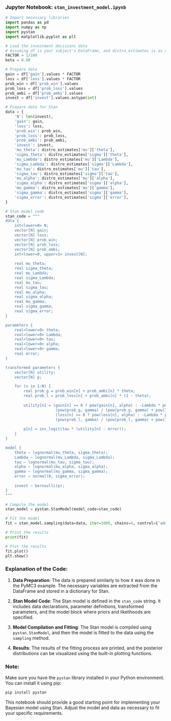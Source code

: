 ### Jupyter Notebook: `stan_investment_model.ipynb`

```python
# Import necessary libraries
import pandas as pd
import numpy as np
import pystan
import matplotlib.pyplot as plt

# Load the investment decisions data
# Assuming df is your subject's DataFrame, and distro_estimates is as defined
FACTOR = 1/100
beta = 0.88

# Prepare data
gain = df['gain'].values * FACTOR
loss = df['loss'].values * FACTOR
prob_win = df['prob_win'].values
prob_loss = df['prob_loss'].values
prob_ambi = df['prob_ambi'].values
invest = df['invest'].values.astype(int)

# Prepare data for Stan
data = {
    'N': len(invest),
    'gain': gain,
    'loss': loss,
    'prob_win': prob_win,
    'prob_loss': prob_loss,
    'prob_ambi': prob_ambi,
    'invest': invest,
    'mu_theta': distro_estimates['mu']['theta'],
    'sigma_theta': distro_estimates['sigma']['theta'],
    'mu_Lambda': distro_estimates['mu']['Lambda'],
    'sigma_Lambda': distro_estimates['sigma']['Lambda'],
    'mu_tau': distro_estimates['mu']['tau'],
    'sigma_tau': distro_estimates['sigma']['tau'],
    'mu_alpha': distro_estimates['mu']['alpha'],
    'sigma_alpha': distro_estimates['sigma']['alpha'],
    'mu_gamma': distro_estimates['mu']['gamma'],
    'sigma_gamma': distro_estimates['sigma']['gamma'],
    'sigma_error': distro_estimates['sigma']['error'],
}

# Stan model code
stan_code = """
data {
    int<lower=0> N;
    vector[N] gain;
    vector[N] loss;
    vector[N] prob_win;
    vector[N] prob_loss;
    vector[N] prob_ambi;
    int<lower=0, upper=1> invest[N];
    
    real mu_theta;
    real sigma_theta;
    real mu_Lambda;
    real sigma_Lambda;
    real mu_tau;
    real sigma_tau;
    real mu_alpha;
    real sigma_alpha;
    real mu_gamma;
    real sigma_gamma;
    real sigma_error;
}

parameters {
    real<lower=0> theta;
    real<lower=0> Lambda;
    real<lower=0> tau;
    real<lower=0> alpha;
    real<lower=0> gamma;
    real error;
}

transformed parameters {
    vector[N] utility;
    vector[N] p;

    for (n in 1:N) {
        real prob_g = prob_win[n] + prob_ambi[n] * theta;
        real prob_l = prob_loss[n] + prob_ambi[n] * (1 - theta);
        
        utility[n] = (gain[n] >= 0 ? pow(gain[n], alpha) : -Lambda * pow(-gain[n], beta)) * 
                      (pow(prob_g, gamma) / (pow(prob_g, gamma) + pow(1 - prob_g, gamma))) +
                      (loss[n] >= 0 ? pow(loss[n], alpha) : -Lambda * pow(-loss[n], beta)) * 
                      (pow(prob_l, gamma) / (pow(prob_l, gamma) + pow(1 - prob_l, gamma)));
        
        p[n] = inv_logit(tau * (utility[n] - error));
    }
}

model {
    theta ~ lognormal(mu_theta, sigma_theta);
    Lambda ~ lognormal(mu_Lambda, sigma_Lambda);
    tau ~ lognormal(mu_tau, sigma_tau);
    alpha ~ lognormal(mu_alpha, sigma_alpha);
    gamma ~ lognormal(mu_gamma, sigma_gamma);
    error ~ normal(0, sigma_error);
    
    invest ~ bernoulli(p);
}
"""

# Compile the model
stan_model = pystan.StanModel(model_code=stan_code)

# Fit the model
fit = stan_model.sampling(data=data, iter=1000, chains=4, control={'adapt_delta': 0.9})

# Print the results
print(fit)

# Plot the results
fit.plot()
plt.show()
```

### Explanation of the Code:

1. **Data Preparation**: The data is prepared similarly to how it was done in the PyMC3 example. The necessary variables are extracted from the DataFrame and stored in a dictionary for Stan.

2. **Stan Model Code**: The Stan model is defined in the `stan_code` string. It includes data declarations, parameter definitions, transformed parameters, and the model block where priors and likelihoods are specified.

3. **Model Compilation and Fitting**: The Stan model is compiled using `pystan.StanModel`, and then the model is fitted to the data using the `sampling` method.

4. **Results**: The results of the fitting process are printed, and the posterior distributions can be visualized using the built-in plotting functions.

### Note:
Make sure you have the `pystan` library installed in your Python environment. You can install it using pip:

```bash
pip install pystan
```

This notebook should provide a good starting point for implementing your Bayesian model using Stan. Adjust the model and data as necessary to fit your specific requirements.